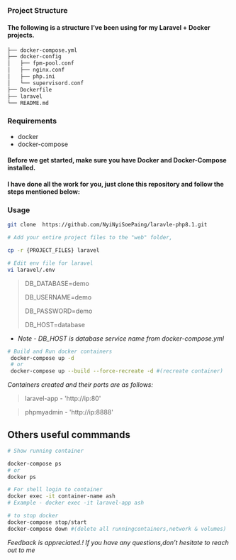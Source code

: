 ##

### Project Structure

#### The following is a structure I’ve been using for my Laravel + Docker projects.
```bash
├── docker-compose.yml
├── docker-config
│   ├── fpm-pool.conf
│   ├── nginx.conf
│   ├── php.ini
│   └── supervisord.conf
├── Dockerfile
├── laravel
└── README.md
```

### Requirements
- docker
- docker-compose

####  Before we get started, make sure you have Docker and Docker-Compose installed.

#### I have done all the work for you, just clone this repository and follow the steps mentioned below:

### Usage

```bash
git clone  https://github.com/NyiNyiSoePaing/laravle-php8.1.git

# Add your entire project files to the "web" folder,

cp -r {PROJECT_FILES} laravel

# Edit env file for laravel 
vi laravel/.env
```
> DB_DATABASE=demo 
> 
> DB_USERNAME=demo
>
> DB_PASSWORD=demo
>
> DB_HOST=database 
* *Note*  -  *DB_HOST is database service name from docker-compose.yml*


```bash
# Build and Run docker containers
 docker-compose up -d
 # or 
 docker-compose up --build --force-recreate -d #(recreate container)
```

*Containers created and their ports are as follows:*


> laravel-app - 'http://ip:80'

> 
> phpmyadmin - 'http://ip:8888'

## Others useful commmands
```bash
# Show running container

docker-compose ps
# or 
docker ps

# For shell login to container
docker exec -it container-name ash
# Example - docker exec -it laravel-app ash

# to stop docker
docker-compose stop/start
docker-compose down #(delete all runningcontainers,network & volumes)
```

*Feedback is appreciated.!
If you have any questions,don’t hesitate to reach out to me*

